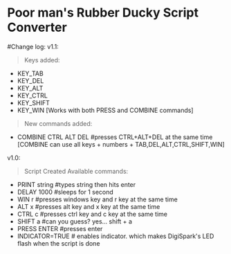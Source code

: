 # Poor man's Rubber Ducky Script Converter

#Change log:
v1.1:
 > Keys added:
   * KEY_TAB
   * KEY_DEL
   * KEY_ALT
   * KEY_CTRL
   * KEY_SHIFT
   * KEY_WIN
   [Works with both PRESS and COMBINE commands]
 > New commands added:
  * COMBINE CTRL ALT DEL #presses CTRL+ALT+DEL at the same time
  [COMBINE can use all keys + numbers + TAB,DEL,ALT,CTRL,SHIFT,WIN]
 
v1.0:
 > Script Created
 > Available commands:
   * PRINT string   #types string then hits enter
   * DELAY 1000     #sleeps for 1 second
   * WIN r          #presses windows key and r key at the same time
   * ALT x          #presses alt key and x key at the same time
   * CTRL c         #presses ctrl key and c key at the same time
   * SHIFT a        #can you guess? yes... shift + a
   * PRESS ENTER    #presses enter
   * INDICATOR=TRUE # enables indicator. which makes DigiSpark's LED flash when the script is done

